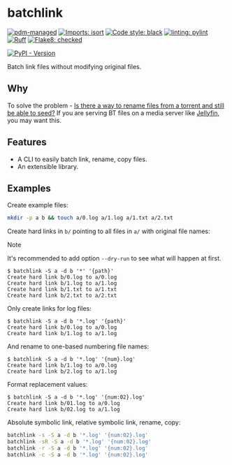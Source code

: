# batchlink

[![pdm-managed](https://img.shields.io/badge/pdm-managed-blueviolet)](https://pdm-project.org)
[![Imports: isort](https://img.shields.io/badge/%20imports-isort-%231674b1?style=flat&labelColor=ef8336)](https://pycqa.github.io/isort)
[![Code style: black](https://img.shields.io/badge/code%20style-black-000000.svg)](https://github.com/psf/black)
[![linting: pylint](https://img.shields.io/badge/linting-pylint-yellowgreen)](https://github.com/pylint-dev/pylint)
[![Ruff](https://img.shields.io/endpoint?url=https://raw.githubusercontent.com/astral-sh/ruff/main/assets/badge/v2.json)](https://github.com/astral-sh/ruff)
[![Flake8: checked](https://img.shields.io/badge/flake8-checked-blueviolet)](https://flake8.pycqa.org)

[![PyPI - Version](https://img.shields.io/pypi/v/batchlink)](https://pypi.org/project/batchlink)

Batch link files without modifying original files.

## Why

To solve the problem - [Is there a way to rename files from a torrent and still be able to seed?](https://www.reddit.com/r/qBittorrent/comments/ie3p10/is_there_a_way_to_rename_files_from_a_torrent_and)
If you are serving BT files on a media server like [Jellyfin](https://jellyfin.org), you
may want this.

## Features

- A CLI to easily batch link, rename, copy files.
- An extensible library.

## Examples

Create example files:

```bash
mkdir -p a b && touch a/0.log a/1.log a/1.txt a/2.txt
```

Create hard links in `b/` pointing to all files in `a/` with original file names:

> [!NOTE]
> It's recommended to add option `--dry-run` to see what will happen at first.

```console
$ batchlink -S a -d b '*' '{path}'
Create hard link b/0.log to a/0.log
Create hard link b/1.log to a/1.log
Create hard link b/1.txt to a/1.txt
Create hard link b/2.txt to a/2.txt
```

Only create links for log files:

```console
$ batchlink -S a -d b '*.log' '{path}'
Create hard link b/0.log to a/0.log
Create hard link b/1.log to a/1.log
```

And rename to one-based numbering file names:

```console
$ batchlink -S a -d b '*.log' '{num}.log'
Create hard link b/1.log to a/0.log
Create hard link b/2.log to a/1.log
```

Format replacement values:

```console
$ batchlink -S a -d b '*.log' '{num:02}.log'
Create hard link b/01.log to a/0.log
Create hard link b/02.log to a/1.log
```

Absolute symbolic link, relative symbolic link, rename, copy:

```bash
batchlink -s -S a -d b '*.log' '{num:02}.log'
batchlink -sR -S a -d b '*.log' '{num:02}.log'
batchlink -r -S a -d b '*.log' '{num:02}.log'
batchlink -c -S a -d b '*.log' '{num:02}.log'
```
